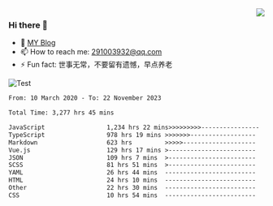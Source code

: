 <img align='right' src='https://github-readme-stats.vercel.app/api?username=niaogege&show_icons=true&theme=radical'/>

### Hi there 👋

- 🌱 [MY Blog](https://bythewayer.com/)
- 📫 How to reach me: 291003932@qq.com
- ⚡ Fun fact:  世事无常，不要留有遗憾，早点养老

![Test](https://github-readme-stats.vercel.app/api/top-langs/?username=niaogege&layout=compact)

<!--START_SECTION:waka-->

```txt
From: 10 March 2020 - To: 22 November 2023

Total Time: 3,277 hrs 45 mins

JavaScript                 1,234 hrs 22 mins>>>>>>>>>----------------   37.66 %
TypeScript                 978 hrs 19 mins >>>>>>>------------------   29.85 %
Markdown                   623 hrs         >>>>>--------------------   19.01 %
Vue.js                     129 hrs 17 mins >------------------------   03.94 %
JSON                       109 hrs 7 mins  >------------------------   03.33 %
SCSS                       81 hrs 51 mins  >------------------------   02.50 %
YAML                       26 hrs 44 mins  -------------------------   00.82 %
HTML                       24 hrs 10 mins  -------------------------   00.74 %
Other                      22 hrs 30 mins  -------------------------   00.69 %
CSS                        10 hrs 54 mins  -------------------------   00.33 %
```

<!--END_SECTION:waka-->
